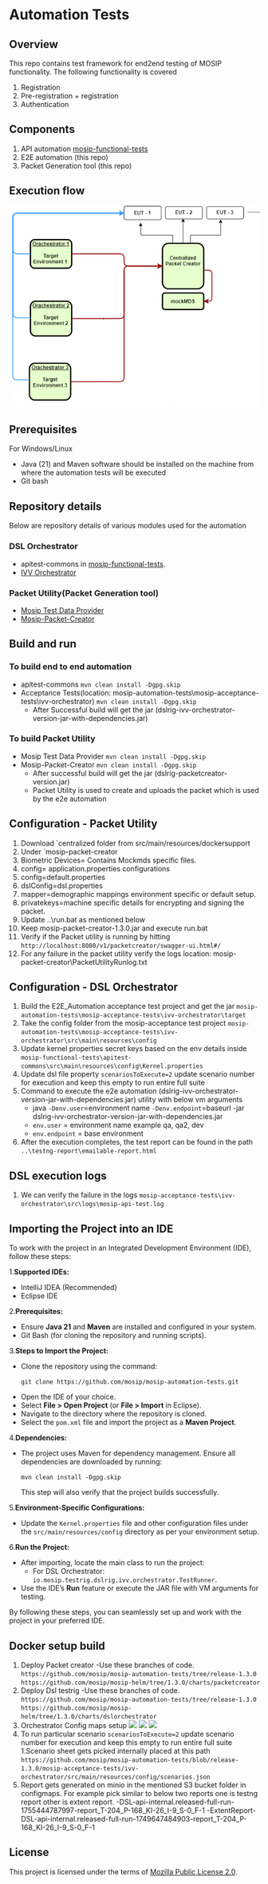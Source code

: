 # Automation Tests

## Overview
This repo contains test framework for end2end testing of MOSIP functionality.  The following functionality is covered
1. Registration 
1. Pre-registration + registration 
1. Authentication

## Components

1. API automation [mosip-functional-tests](https://github.com/mosip/mosip-functional-tests/)
1. E2E automation (this repo)
1. Packet Generation tool (this repo)
   

## Execution flow	
![](docs/_images/dsl-orchestrator.png)

## Prerequisites

For Windows/Linux

* Java (21) and Maven  software should be installed on the machine from where the automation tests will be executed
* Git bash
   
## Repository details
Below are repository details of various modules used for the automation

### DSL Orchestrator
* apitest-commons in [mosip-functional-tests](https://github.com/mosip/mosip-functional-tests/).
* [IVV Orchestrator](mosip-acceptance-tests/ivv-orchestrator/)

### Packet Utility(Packet Generation tool)
* [Mosip Test Data Provider](mosipTestDataProvider)
* [Mosip-Packet-Creator](mosip-packet-creator)

## Build and run
### To build end to end automation 
* apitest-commons `mvn clean install -Dgpg.skip`
* Acceptance Tests(location: mosip-automation-tests\mosip-acceptance-tests\ivv-orchestrator) `mvn clean install -Dgpg.skip`
    - After Successful build will get the jar (dslrig-ivv-orchestrator-version-jar-with-dependencies.jar)

### To build Packet Utility
* Mosip Test Data Provider `mvn clean install -Dgpg.skip`
* Mosip-Packet-Creator `mvn clean install -Dgpg.skip`
    - After successful build will get the jar (dslrig-packetcreator-version.jar)
    - Packet Utility is used to create and uploads the packet which is used by the e2e automation

## Configuration - Packet Utility
1. Download `centralized folder from src/main/resources/dockersupport
1. Under `mosip-packet-creator
1. Biometric Devices= Contains Mockmds specific files.
1. config= application.properties configurations
1. config=default.properties
1. dslConfig=dsl.properties
1. mapper=demographic mappings environment specific or default setup.
1. privatekeys=machine specific details for encrypting and signing the packet.					
1.	Update ..\run.bat as mentioned below
1.	Keep mosip-packet-creator-1.3.0.jar and execute run.bat
1.	Verify if the Packet utility is running by hitting `http://localhost:8080/v1/packetcreator/swagger-ui.html#/`
1.	For any failure in the packet utility verify the logs location: mosip-packet-creator\PacketUtilityRunlog.txt


## Configuration - DSL Orchestrator
1. Build the E2E_Automation acceptance test project and get the jar  `mosip-automation-tests\mosip-acceptance-tests\ivv-orchestrator\target`
2. Take the config folder from the mosip-acceptance test project `mosip-automation-tests\mosip-acceptance-tests\ivv-orchestrator\src\main\resources\config`
3. Update kernel properties secret keys based on the env details inside `mosip-functional-tests\apitest-commons\src\main\resources\config\Kernel.properties`
1. Update dsl file property `scenariosToExecute=2` update scenario number for execution and keep this empty to run entire full suite
1. Command to execute the e2e automation (dslrig-ivv-orchestrator-version-jar-with-dependencies.jar) utility with below vm arguments
     * java `-Denv.user`=environment name `-Denv.endpoint`=baseurl -jar dslrig-ivv-orchestrator-version-jar-with-dependencies.jar
     * `env.user`  =  environment name example qa, qa2, dev
     * `env.endpoint` = base environment
1. After the execution completes, the test report can be found in the path `..\testng-report\emailable-report.html`

## DSL execution logs
1. We can verify the failure in the logs `mosip-acceptance-tests\ivv-orchestrator\src\logs\mosip-api-test.log`

## Importing the Project into an IDE

To work with the project in an Integrated Development Environment (IDE), follow these steps:

1.**Supported IDEs:**
   - IntelliJ IDEA (Recommended)
   - Eclipse IDE

2.**Prerequisites:**
   - Ensure **Java 21** and **Maven** are installed and configured in your system.
   - Git Bash (for cloning the repository and running scripts).

3.**Steps to Import the Project:**
   - Clone the repository using the command:
     ```
     git clone https://github.com/mosip/mosip-automation-tests.git
     ```
   - Open the IDE of your choice.
   - Select **File > Open Project** (or **File > Import** in Eclipse).
   - Navigate to the directory where the repository is cloned.
   - Select the `pom.xml` file and import the project as a **Maven Project**.

4.**Dependencies:**
   - The project uses Maven for dependency management. Ensure all dependencies are downloaded by running:
     ```
     mvn clean install -Dgpg.skip
     ```
     This step will also verify that the project builds successfully.

5.**Environment-Specific Configurations:**
   - Update the `Kernel.properties` file and other configuration files under the `src/main/resources/config` directory as per your environment setup.

6.**Run the Project:**
   - After importing, locate the main class to run the project:
     - For DSL Orchestrator: `io.mosip.testrig.dslrig.ivv.orchestrator.TestRunner`.
   - Use the IDE’s **Run** feature or execute the JAR file with VM arguments for testing.

By following these steps, you can seamlessly set up and work with the project in your preferred IDE.

## Docker setup build
1. Deploy Packet creator
	-Use these branches of code.
	`https://github.com/mosip/mosip-automation-tests/tree/release-1.3.0`
	`https://github.com/mosip/mosip-helm/tree/1.3.0/charts/packetcreator`
1. Deploy Dsl testrig
	-Use these branches of code.
	`https://github.com/mosip/mosip-automation-tests/tree/release-1.3.0`
	`https://github.com/mosip/mosip-helm/tree/1.3.0/charts/dslorchestrator`
1. Orchestrator Config maps setup
![](docs/configmaps1.png)
![](docs/configmaps2.png)
![](docs/configmaps3.png)
1. To run particular scenario `scenariosToExecute=2` update scenario number for execution and keep this empty to run entire full suite
1.Scenario sheet gets picked internally placed at this path `https://github.com/mosip/mosip-automation-tests/blob/release-1.3.0/mosip-acceptance-tests/ivv-orchestrator/src/main/resources/config/scenarios.json`
1. Report gets generated on minio in the mentioned S3 bucket folder in configmaps. For example pick similar to below two reports one is testng report other is extent report.
  -DSL-api-internal.released-full-run-1755444787997-report_T-204_P-168_KI-26_I-9_S-0_F-1
  -ExtentReport-DSL-api-internal.released-full-run-1749647484903-report_T-204_P-168_KI-26_I-9_S-0_F-1

## License
This project is licensed under the terms of [Mozilla Public License 2.0](LICENSE).

